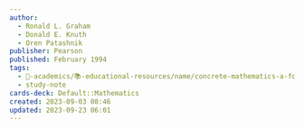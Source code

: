 ```yaml
---
author:
  - Ronald L. Graham
  - Donald E. Knuth
  - Oren Patashnik
publisher: Pearson
published: February 1994
tags:
  - 🔴-academics/📚-educational-resources/name/concrete-mathematics-a-foundation-for-computer-science-2nd-edition
  - study-note
cards-deck: Default::Mathematics
created: 2023-09-03 08:46
updated: 2023-09-23 06:01
---
```

